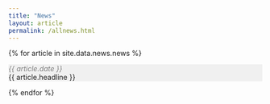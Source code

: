 ```yaml
---
title: "News"
layout: article
permalink: /allnews.html
---
```


{% for article in site.data.news.news %}
<p style="background-color: #f0f0f0;"><i><font color="gray">{{ article.date }}</font></i><br>
{{ article.headline }}</p>
{% endfor %}

